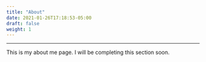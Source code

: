 ```yaml
---
title: "About"
date: 2021-01-26T17:18:53-05:00
draft: false
weight: 1
---
```


---



<!--more-->

This is my about me page.  I will be completing this section soon.


